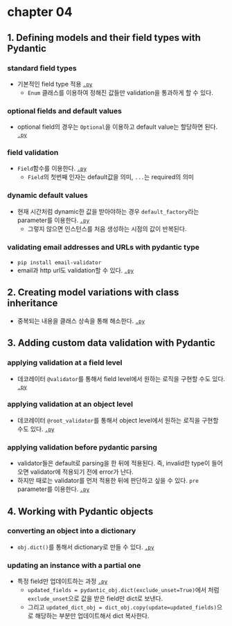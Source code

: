 # chapter 04

## 1. Defining models and their field types with Pydantic

### standard field types
- 기본적인 field type 적용 [`.py`](./01_standard_field_type.py)
    - `Enum` 클래스를 이용하여 정해진 값들만 validation을 통과하게 할 수 있다.

### optional fields and default values
- optional field의 경우는 `Optional`을 이용하고 default value는 할당하면 된다. [`.py`](./02_optional_fields_default_values.py)

### field validation
- `Field`함수를 이용한다. [`.py`](./03_fields_validation.py)
    - `Field`의 첫번째 인자는 default값을 의미, `...`는 required의 의미

### dynamic default values
- 현재 시간처럼 dynamic한 값을 받아야하는 경우 `default_factory`라는 parameter를 이용한다. [`.py`](./04_dynamic_default_values.py)
    - 그렇지 않으면 인스턴스를 처음 생성하는 시점의 값이 반복된다.

### validating email addresses and URLs with pydantic type
- `pip install email-validator`
- email과 http url도 validation할 수 있다. [`.py`](./05_email_url_validation.py)

## 2. Creating model variations with class inheritance
- 중복되는 내용을 클래스 상속을 통해 해소한다. [`.py`](./06_model_inheritance.py)

## 3. Adding custom data validation with Pydantic

### applying validation at a field level
- 데코레이터 `@validator`를 통해서 field level에서 원하는 로직을 구현할 수도 있다. [`.py`](./07_custom_validation_field.py)

### applying validation at an object level
- 데코레이터 `@root_validator`를 통해서 object level에서 원하는 로직을 구현할 수도 있다. [`.py`](./08_custom_validation_object.py)

### applying validation before pydantic parsing
- validator들은 default로 parsing을 한 뒤에 적용된다. 즉, invalid한 type이 들어오면 validator에 적용되기 전에 error가 난다.
- 하지만 때로는 validator를 먼저 적용한 뒤에 판단하고 싶을 수 있다. `pre` parameter를 이용한다. [`.py`](./09_custom_validation_before_parsing.py)

## 4. Working with Pydantic objects

### converting an object into a dictionary
- `obj.dict()`를 통해서 dictionary로 만들 수 있다. [`.py`](./10_converting_object_to_dict.py)

### updating an instance with a partial one
- 특정 field만 업데이트하는 과정 [`.py`](./11_update_partial.py)
    - `updated_fields = pydantic_obj.dict(exclude_unset=True)`에서 처럼 `exclude_unset`으로 값을 받은 field만 dict로 보낸다.
    - 그리고 `updated_dict_obj = dict_obj.copy(update=updated_fields)`으로 해당하는 부분만 업데이트해서 dict 복사한다.